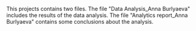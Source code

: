 This projects contains two files. 
The file "Data Analysis_Anna Burlyaeva" includes the results of the data analysis. 
The file "Analytics report_Anna Burlyaeva" contains some conclusions about the analysis.
